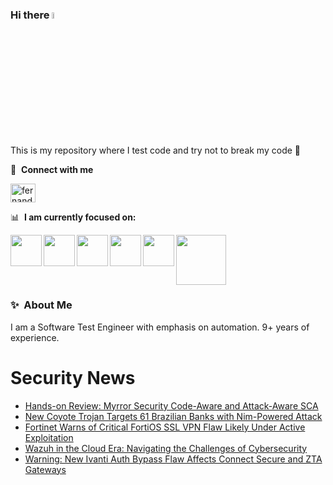 ### Hi there <a href="https://www.gautamkrishnar.com/"><img src="https://media.giphy.com/media/hvRJCLFzcasrR4ia7z/giphy.gif" width="5%"></a>
This is my repository where I test code and try not to break my code :rofl:

🔗 &nbsp;**Connect with me**
<p align="left">
<a href="https://linkedin.com/in/fernandorlcruz" target="blank"><img align="center" src="https://raw.githubusercontent.com/rahuldkjain/github-profile-readme-generator/master/src/images/icons/Social/linked-in-alt.svg" alt="fernando cruz" height="30" width="40" /></a>
  
📊 &nbsp;**I am currently focused on:**

<img align="left" width='50' height='50' src="https://cdn.jsdelivr.net/gh/devicons/devicon/icons/python/python-original-wordmark.svg" />
<img align="left" width='50' height='50' src="https://cdn.jsdelivr.net/gh/devicons/devicon/icons/csharp/csharp-original.svg" />
<img align="left" width='50' height='50' src="https://cdn.jsdelivr.net/gh/devicons/devicon/icons/jenkins/jenkins-original.svg" />
<img align="left" width='50' height='50' src="https://specflow.org/wp-content/uploads/2021/05/SpecFlow-Icon.png" />
<img align="left" width='50' height='50' src="https://www.svgrepo.com/show/306098/githubactions.svg" />
<img width='80' height='80' src="https://cdn2.vectorstock.com/i/1000x1000/64/81/security-testing-concept-icon-safety-audit-key-vector-29166481.jpg" />
          
          
  
### ✨&nbsp; About Me

I am a Software Test Engineer with emphasis on automation. 9+ years of experience.

# Security News
<!-- BLOG-POST-LIST:START -->
- [Hands-on Review: Myrror Security Code-Aware and Attack-Aware SCA](https://thehackernews.com/2024/02/hands-on-review-myrror-security-code.html)
- [New Coyote Trojan Targets 61 Brazilian Banks with Nim-Powered Attack](https://thehackernews.com/2024/02/new-coyote-trojan-targets-61-brazilian.html)
- [Fortinet Warns of Critical FortiOS SSL VPN Flaw Likely Under Active Exploitation](https://thehackernews.com/2024/02/fortinet-warns-of-critical-fortios-ssl.html)
- [Wazuh in the Cloud Era: Navigating the Challenges of Cybersecurity](https://thehackernews.com/2024/02/wazuh-in-cloud-era-navigating.html)
- [Warning: New Ivanti Auth Bypass Flaw Affects Connect Secure and ZTA Gateways](https://thehackernews.com/2024/02/warning-new-ivanti-auth-bypass-flaw.html)
<!-- BLOG-POST-LIST:END -->
